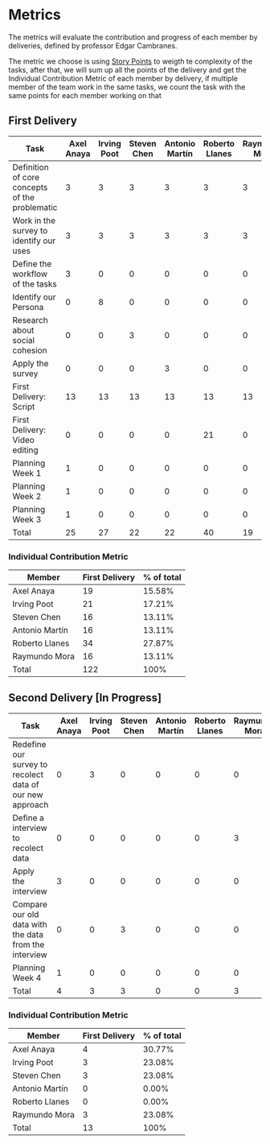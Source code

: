 # Metrics

The metrics will evaluate the contribution and progress of each member by deliveries, defined by professor Edgar Cambranes.

The metric we choose is using [Story Points](https://help.ducalis.io/knowledge-base/story-points-how-fibonacci-sequence-works-for-agile-estimation/) to weigth te complexity of the tasks, after that, we will sum up all the points of the delivery and get the Individual Contribution Metric of each member by delivery, if multiple member of the team work in the same tasks, we count the task with the same points for each member working on that

## First Delivery

| Task                                           | Axel Anaya | Irving Poot | Steven Chen | Antonio Martín | Roberto Llanes | Raymundo Mora |
| ---------------------------------------------- | ---------- | ----------- | ----------- | -------------- | -------------- | ------------- |
| Definition of core concepts of the problematic | 3          | 3           | 3           | 3              | 3              | 3             |
| Work in the survey to identify our uses        | 3          | 3           | 3           | 3              | 3              | 3             |
| Define the workflow of the tasks               | 3          | 0           | 0           | 0              | 0              | 0             |
| Identify our Persona                           | 0          | 8           | 0           | 0              | 0              | 0             |
| Research about social cohesion                 | 0          | 0           | 3           | 0              | 0              | 0             |
| Apply the survey                               | 0          | 0           | 0           | 3              | 0              | 0             |
| First Delivery: Script                         | 13         | 13          | 13          | 13             | 13             | 13            |
| First Delivery: Video editing                  | 0          | 0           | 0           | 0              | 21             | 0             |
| Planning Week 1                                | 1          | 0           | 0           | 0              | 0              | 0             |
| Planning Week 2                                | 1          | 0           | 0           | 0              | 0              | 0             |
| Planning Week 3                                | 1          | 0           | 0           | 0              | 0              | 0             |
| Total                                          | 25         | 27          | 22          | 22             | 40             | 19            |

### Individual Contribution Metric

| Member         | First Delivery | % of total |
| -------------- | -------------- | ---------- |
| Axel Anaya     | 19             | 15.58%     |
| Irving Poot    | 21             | 17.21%     |
| Steven Chen    | 16             | 13.11%     |
| Antonio Martín | 16             | 13.11%     |
| Roberto Llanes | 34             | 27.87%     |
| Raymundo Mora  | 16             | 13.11%     |
| Total          | 122            | 100%       |

## Second Delivery [In Progress]

| Task                                                     | Axel Anaya | Irving Poot | Steven Chen | Antonio Martín | Roberto Llanes | Raymundo Mora |
| -------------------------------------------------------- | ---------- | ----------- | ----------- | -------------- | -------------- | ------------- |
| Redefine our survey to recolect data of our new approach | 0          | 3           | 0           | 0              | 0              | 0             |
| Define a interview to recolect data                      | 0          | 0           | 0           | 0              | 0              | 3             |
| Apply the interview                                      | 3          | 0           | 0           | 0              | 0              | 0             |
| Compare our old data with the data from the interview    | 0          | 0           | 3           | 0              | 0              | 0             |
| Planning Week 4                                          | 1          | 0           | 0           | 0              | 0              | 0             |
| Total                                                    | 4          | 3           | 3           | 0              | 0              | 3             |

### Individual Contribution Metric

| Member         | First Delivery | % of total |
| -------------- | -------------- | ---------- |
| Axel Anaya     | 4              | 30.77%     |
| Irving Poot    | 3              | 23.08%     |
| Steven Chen    | 3              | 23.08%     |
| Antonio Martín | 0              | 0.00%      |
| Roberto Llanes | 0              | 0.00%      |
| Raymundo Mora  | 3              | 23.08%     |
| Total          | 13             | 100%       |
